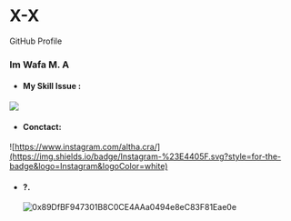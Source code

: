 # X-X
GitHub Profile
### Im Wafa M. A

- #### My Skill Issue : 
![](https://skillicons.dev/icons?i=html,css,)

- #### Conctact:
![https://www.instagram.com/altha.cra/](https://img.shields.io/badge/Instagram-%23E4405F.svg?style=for-the-badge&logo=Instagram&logoColor=white)
- #### ?.
  ![0x89DfBF947301B8C0CE4AAa0494e8eC83F81Eae0e]()
